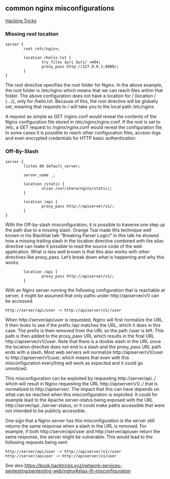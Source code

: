 ## common nginx misconfigurations

[Hacking Tricks](https://book.hacktricks.xyz/network-services-pentesting/pentesting-web/nginx)

### Missing root location

```nginx
server {
        root /etc/nginx;

        location /hello.txt {
                try_files $uri $uri/ =404;
                proxy_pass http://127.0.0.1:8080/;
        }
}
```

The root directive specifies the root folder for Nginx. In the above example, the root folder is /etc/nginx which means that we can reach files within that folder. The above configuration does not have a location for / (location / {...}), only for /hello.txt. Because of this, the root directive will be globally set, meaning that requests to / will take you to the local path /etc/nginx.   

A request as simple as GET /nginx.conf would reveal the contents of the Nginx configuration file stored in /etc/nginx/nginx.conf. If the root is set to /etc, a GET request to /nginx/nginx.conf would reveal the configuration file. In some cases it is possible to reach other configuration files, access-logs and even encrypted credentials for HTTP basic authentication.

### Off-By-Slash

```
server {
        listen 80 default_server;

        server_name _;

        location /static {
                alias /usr/share/nginx/static/;
        }

        location /api {
                proxy_pass http://apiserver/v1/;
        }
}
```

With the Off-by-slash misconfiguration, it is possible to traverse one step up the path due to a missing slash. Orange Tsai made this technique well known in his Blackhat talk “Breaking Parser Logic!” In this talk he showed how a missing trailing slash in the location directive combined with the alias directive can make it possible to read the source code of the web application. What is less well known is that this also works with other directives like proxy_pass. Let’s break down what is happening and why this works.

```
        location /api {
                proxy_pass http://apiserver/v1/;
        }
```

With an Nginx server running the following configuration that is reachable at server, it might be assumed that only paths under http://apiserver/v1/ can be accessed.

```
http://server/api/user -> http://apiserver/v1//user
```

When http://server/api/user is requested, Nginx will first normalize the URL. It then looks to see if the prefix /api matches the URL, which it does in this case. The prefix is then removed from the URL so the path /user is left. This path is then added to the proxy_pass URL which results in the final URL http://apiserver/v1//user. Note that there is a double slash in the URL since the location directive does not end in a slash and the proxy_pass URL path ends with a slash. Most web servers will normalize http://apiserver/v1//user to http://apiserver/v1/user, which means that even with this misconfiguration everything will work as expected and it could go unnoticed.

This misconfiguration can be exploited by requesting http://server/api../ which will result in Nginx requesting the URL http://apiserver/v1/../ that is normalized to http://apiserver/. The impact that this can have depends on what can be reached when this misconfiguration is exploited. It could for example lead to the Apache server-status being exposed with the URL http://server/api../server-status, or it could make paths accessible that were not intended to be publicly accessible.

One sign that a Nginx server has this misconfiguration is the server still returns the same response when a slash in the URL is removed. For example, if both http://server/api/user and http://server/apiuser return the same response, the server might be vulnerable. This would lead to the following requests being sent:

```
http://server/api/user -> http://apiserver/v1//user
http://server/apiuser -> http://apiserver/v1/user
```

See also https://book.hacktricks.xyz/network-services-pentesting/pentesting-web/nginx#alias-lfi-misconfiguration

